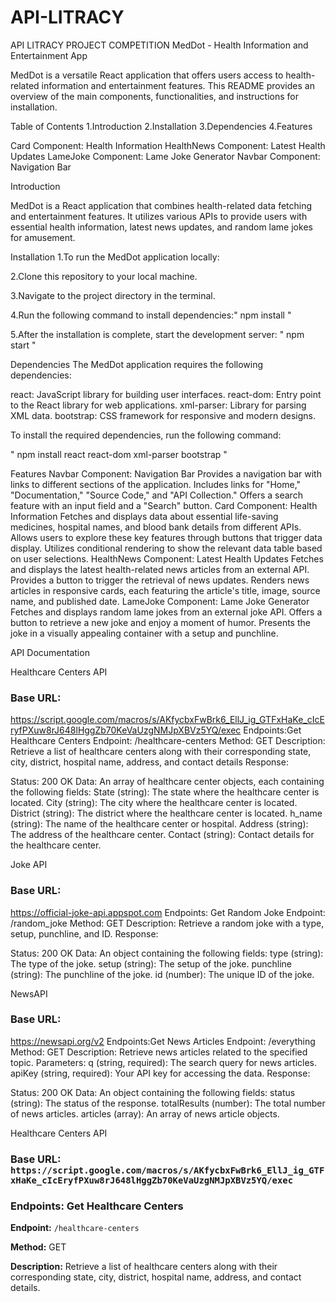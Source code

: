 # API-LITRACY
API LITRACY PROJECT COMPETITION
MedDot - Health Information and Entertainment App

MedDot is a versatile React application that offers users access to health-related information and entertainment features. This README provides an overview of the main components, functionalities, and instructions for installation.

Table of Contents
1.Introduction
2.Installation
3.Dependencies
4.Features

Card Component: Health Information
HealthNews Component: Latest Health Updates
LameJoke Component: Lame Joke Generator
Navbar Component: Navigation Bar


Introduction

MedDot is a React application that combines health-related data fetching and entertainment features. It utilizes various APIs to provide users with essential health information, latest news updates, and random lame jokes for amusement.

Installation
1.To run the MedDot application locally:

2.Clone this repository to your local machine.

3.Navigate to the project directory in the terminal.

4.Run the following command to install dependencies:" npm install "

5.After the installation is complete, start the development server: " npm start "

Dependencies
The MedDot application requires the following dependencies:

react: JavaScript library for building user interfaces.
react-dom: Entry point to the React library for web applications.
xml-parser: Library for parsing XML data.
bootstrap: CSS framework for responsive and modern designs.

To install the required dependencies, run the following command:

"  npm install react react-dom xml-parser bootstrap   "


Features
Navbar Component: Navigation Bar
	Provides a navigation bar with links to different sections of the application.
	Includes links for "Home," "Documentation," "Source Code," and "API Collection."
	Offers a search feature with an input field and a "Search" button.
Card Component: Health Information
	Fetches and displays data about essential life-saving medicines, hospital names, and blood bank details from different APIs.
	Allows users to explore these key features through buttons that trigger data display.
	Utilizes conditional rendering to show the relevant data table based on user selections.
HealthNews Component: Latest Health Updates
	Fetches and displays the latest health-related news articles from an external API.
	Provides a button to trigger the retrieval of news updates.
	Renders news articles in responsive cards, each featuring the article's title, image, source name, and published date.
LameJoke Component: Lame Joke Generator
	Fetches and displays random lame jokes from an external joke API.
	Offers a button to retrieve a new joke and enjoy a moment of humor.
	Presents the joke in a visually appealing container with a setup and punchline.



API Documentation

Healthcare Centers API

### Base URL:
https://script.google.com/macros/s/AKfycbxFwBrk6_EllJ_ig_GTFxHaKe_cIcEryfPXuw8rJ648lHggZb70KeVaUzgNMJpXBVz5YQ/exec
Endpoints:Get Healthcare Centers
Endpoint: /healthcare-centers
Method: GET
Description: Retrieve a list of healthcare centers along with their corresponding state, city, district, hospital name, address, and contact details
Response:

Status: 200 OK
Data: An array of healthcare center objects, each containing the following fields:
State (string): The state where the healthcare center is located.
City (string): The city where the healthcare center is located.
District (string): The district where the healthcare center is located.
h_name (string): The name of the healthcare center or hospital.
Address (string): The address of the healthcare center.
Contact (string): Contact details for the healthcare center.


Joke API
### Base URL: 
https://official-joke-api.appspot.com
Endpoints: Get Random Joke
Endpoint: /random_joke
Method: GET
Description: Retrieve a random joke with a type, setup, punchline, and ID.
Response:

Status: 200 OK
Data: An object containing the following fields:
type (string): The type of the joke.
setup (string): The setup of the joke.
punchline (string): The punchline of the joke.
id (number): The unique ID of the joke.


NewsAPI
### Base URL:
https://newsapi.org/v2
Endpoints:Get News Articles
Endpoint: /everything
Method: GET
Description: Retrieve news articles related to the specified topic.
Parameters:
q (string, required): The search query for news articles.
apiKey (string, required): Your API key for accessing the data.
Response:

Status: 200 OK
Data: An object containing the following fields:
status (string): The status of the response.
totalResults (number): The total number of news articles.
articles (array): An array of news article objects.


Healthcare Centers API

### Base URL: `https://script.google.com/macros/s/AKfycbxFwBrk6_EllJ_ig_GTFxHaKe_cIcEryfPXuw8rJ648lHggZb70KeVaUzgNMJpXBVz5YQ/exec`

### Endpoints: Get Healthcare Centers

**Endpoint:** `/healthcare-centers`

**Method:** GET

**Description:** Retrieve a list of healthcare centers along with their corresponding state, city, district, hospital name, address, and contact details.


    
